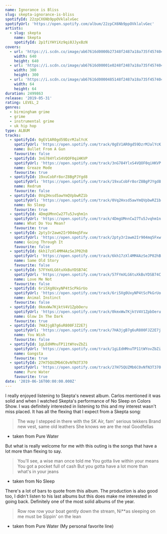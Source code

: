 ```yaml
---
name: Ignorance is Bliss
slug: skepta-ignorance-is-bliss
spotifyId: 22zpCX6Nb9ppOVklalvGec
spotifyUrl: 'https://open.spotify.com/album/22zpCX6Nb9ppOVklalvGec'
artists:
  - slug: skepta
    name: Skepta
    spotifyId: 2p1fiYHYiXz9qi0JJyxBzN
covers:
  - url: 'https://i.scdn.co/image/ab67616d0000b27348f2487a18a735f457404eb9'
    width: 640
    height: 640
  - url: 'https://i.scdn.co/image/ab67616d00001e0248f2487a18a735f457404eb9'
    width: 300
    height: 300
  - url: 'https://i.scdn.co/image/ab67616d0000485148f2487a18a735f457404eb9'
    width: 64
    height: 64
duration: 2499863
release: '2019-05-31'
rating: LEVEL_2
genres:
  - birmingham grime
  - grime
  - instrumental grime
  - uk hip hop
type: ALBUM
tracks:
  - spotifyId: 0gEV1AR0gd59DzrMJalYcK
    spotifyUrl: 'https://open.spotify.com/track/0gEV1AR0gd59DzrMJalYcK'
    name: Bullet From A Gun
    favourite: false
  - spotifyId: 3nG784YlxS4VQOF0qiHKVP
    spotifyUrl: 'https://open.spotify.com/track/3nG784YlxS4VQOF0qiHKVP'
    name: Greaze Mode
    favourite: true
  - spotifyId: 19xuCobFr8orZ8BgPJYgd8
    spotifyUrl: 'https://open.spotify.com/track/19xuCobFr8orZ8BgPJYgd8'
    name: Redrum
    favourite: false
  - spotifyId: 0Vq2Hxsd5awYmQVpbwRZ1b
    spotifyUrl: 'https://open.spotify.com/track/0Vq2Hxsd5awYmQVpbwRZ1b'
    name: No Sleep
    favourite: true
  - spotifyId: 4DmgUMnnCw27Tu5Jvqhm1n
    spotifyUrl: 'https://open.spotify.com/track/4DmgUMnnCw27Tu5Jvqhm1n'
    name: What Do You Mean?
    favourite: true
  - spotifyId: 2pty3r2awm2Ir904mq5Fxw
    spotifyUrl: 'https://open.spotify.com/track/2pty3r2awm2Ir904mq5Fxw'
    name: Going Through It
    favourite: false
  - spotifyId: 6kh17zXl4MM4AzSeJP02hB
    spotifyUrl: 'https://open.spotify.com/track/6kh17zXl4MM4AzSeJP02hB'
    name: Same Old Story
    favourite: false
  - spotifyId: 57FYmXLG6tuXkBuYDSB74C
    spotifyUrl: 'https://open.spotify.com/track/57FYmXLG6tuXkBuYDSB74C'
    name: Love Me Not
    favourite: false
  - spotifyId: 6ri5Xg0UxyNP4tScPkGrUo
    spotifyUrl: 'https://open.spotify.com/track/6ri5Xg0UxyNP4tScPkGrUo'
    name: Animal Instinct
    favourite: false
  - spotifyId: 0kmxWw7KjktV4V1ZpbOeru
    spotifyUrl: 'https://open.spotify.com/track/0kmxWw7KjktV4V1ZpbOeru'
    name: Glow In The Dark
    favourite: true
  - spotifyId: 7HA3jgB7g6uR800FJZ2E7j
    spotifyUrl: 'https://open.spotify.com/track/7HA3jgB7g6uR800FJZ2E7j'
    name: You Wish
    favourite: false
  - spotifyId: 1gLEdHMnuTP11tWYovZbZi
    spotifyUrl: 'https://open.spotify.com/track/1gLEdHMnuTP11tWYovZbZi'
    name: Gangsta
    favourite: true
  - spotifyId: 27H75QUZMb6C0vNfN3T370
    spotifyUrl: 'https://open.spotify.com/track/27H75QUZMb6C0vNfN3T370'
    name: Pure Water
    favourite: true
date: '2019-06-16T00:00:00.000Z'
---
```

I really enjoyed listening to Skepta's newest album. Carlos mentioned it was solid and when
I watched Skepta's performance of No Sleep on Colors Show. I was definitely interested in
listening to this and my interest wasn't miss placed. It has all the flexing that I expect
from a Skepta song:

> The way I stepped in there with the SK Air, fam' serious tekkers Brand new vest, same
> old leathers She knows we are the real Goodfellas
- taken from Pure Water

But what is really welcome for me with this outing is the songs that have a lot more than
flexing to say.

> You'll see, a wise man once told me You gotta live within your means You got a pocket
> full of cash But you gotta have a lot more than what's in your jeans
- taken from No Sleep

There's a lot of bars to quote from this album. The production is also good too, I didn't
listen to his last albums but this does make me interested in going back.
Definitely one of the most solid albums of the year.

> Row row row your boat gently down the stream, Ni**as sleeping on me must be Sippin' on the
> lean
- taken from Pure Water (My personal favorite line)

